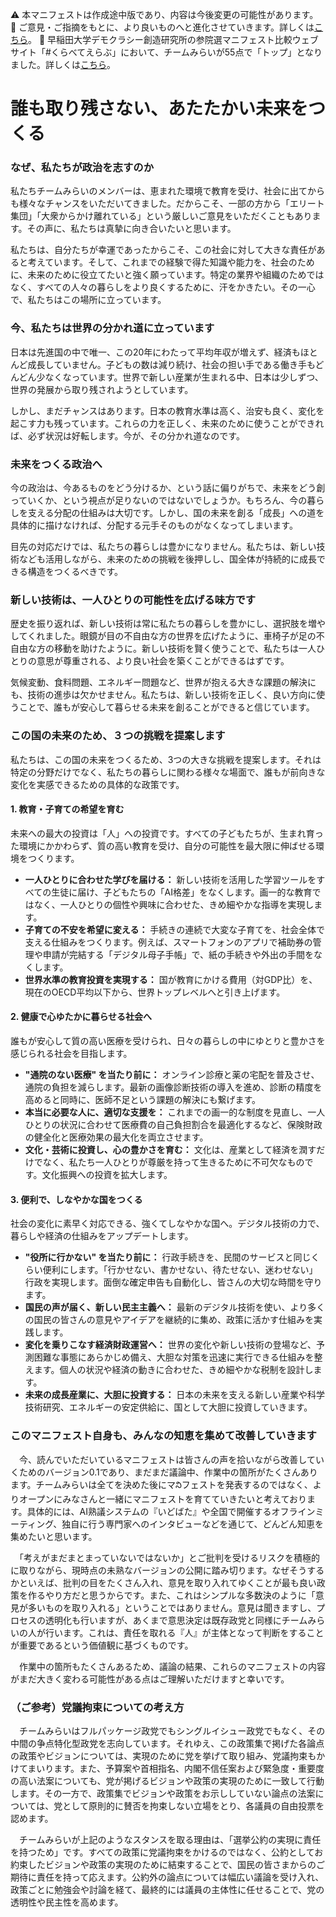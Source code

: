 ⚠️ 本マニフェストは作成途中版であり、内容は今後変更の可能性があります。
💬 ご意見・ご指摘をもとに、より良いものへと進化させていきます。詳しくは[こちら](README.md#このマニフェスト自身もみんなの知恵を集めて改善していきます)。
🎉 早稲⽥⼤学デモクラシー創造研究所の参院選マニフェスト比較ウェブサイト「#くらべてえらぶ」において、チームみらいが55点で「トップ」となりました。詳しくは[こちら](https://waseda-idi.jp/archives/3078)。

# 誰も取り残さない、あたたかい未来をつくる

### なぜ、私たちが政治を志すのか

私たちチームみらいのメンバーは、恵まれた環境で教育を受け、社会に出てからも様々なチャンスをいただいてきました。だからこそ、一部の方から「エリート集団」「大衆からかけ離れている」という厳しいご意見をいただくこともあります。その声に、私たちは真摯に向き合いたいと思います。

私たちは、自分たちが幸運であったからこそ、この社会に対して大きな責任があると考えています。そして、これまでの経験で得た知識や能力を、社会のために、未来のために役立てたいと強く願っています。特定の業界や組織のためではなく、すべての人々の暮らしをより良くするために、汗をかきたい。その一心で、私たちはこの場所に立っています。

### 今、私たちは世界の分かれ道に立っています

日本は先進国の中で唯一、この20年にわたって平均年収が増えず、経済もほとんど成長していません。子どもの数は減り続け、社会の担い手である働き手もどんどん少なくなっています。世界で新しい産業が生まれる中、日本は少しずつ、世界の発展から取り残されようとしています。

しかし、まだチャンスはあります。日本の教育水準は高く、治安も良く、変化を起こす力も残っています。これらの力を正しく、未来のために使うことができれば、必ず状況は好転します。今が、その分かれ道なのです。

### 未来をつくる政治へ

今の政治は、今あるものをどう分けるか、という話に偏りがちで、未来をどう創っていくか、という視点が足りないのではないでしょうか。もちろん、今の暮らしを支える分配の仕組みは大切です。しかし、国の未来を創る「成長」への道を具体的に描けなければ、分配する元手そのものがなくなってしまいます。

目先の対応だけでは、私たちの暮らしは豊かになりません。私たちは、新しい技術なども活用しながら、未来のための挑戦を後押しし、国全体が持続的に成長できる構造をつくるべきです。

### 新しい技術は、一人ひとりの可能性を広げる味方です

歴史を振り返れば、新しい技術は常に私たちの暮らしを豊かにし、選択肢を増やしてくれました。眼鏡が目の不自由な方の世界を広げたように、車椅子が足の不自由な方の移動を助けたように。新しい技術を賢く使うことで、私たちは一人ひとりの意思が尊重される、より良い社会を築くことができるはずです。

気候変動、食料問題、エネルギー問題など、世界が抱える大きな課題の解決にも、技術の進歩は欠かせません。私たちは、新しい技術を正しく、良い方向に使うことで、誰もが安心して暮らせる未来を創ることができると信じています。

### この国の未来のため、３つの挑戦を提案します

私たちは、この国の未来をつくるため、3つの大きな挑戦を提案します。それは特定の分野だけでなく、私たちの暮らしに関わる様々な場面で、誰もが前向きな変化を実感できるための具体的な政策です。

#### 1. 教育・子育ての希望を育む

未来への最大の投資は「人」への投資です。すべての子どもたちが、生まれ育った環境にかかわらず、質の高い教育を受け、自分の可能性を最大限に伸ばせる環境をつくります。

*   **一人ひとりに合わせた学びを届ける：** 新しい技術を活用した学習ツールをすべての生徒に届け、子どもたちの「AI格差」をなくします。画一的な教育ではなく、一人ひとりの個性や興味に合わせた、きめ細やかな指導を実現します。
*   **子育ての不安を希望に変える：** 手続きの連続で大変な子育てを、社会全体で支える仕組みをつくります。例えば、スマートフォンのアプリで補助券の管理や申請が完結する「デジタル母子手帳」で、紙の手続きや外出の手間をなくします。
*   **世界水準の教育投資を実現する：** 国が教育にかける費用（対GDP比）を、現在のOECD平均以下から、世界トップレベルへと引き上げます。

#### 2. 健康で心ゆたかに暮らせる社会へ

誰もが安心して質の高い医療を受けられ、日々の暮らしの中にゆとりと豊かさを感じられる社会を目指します。

*   **"通院のない医療" を当たり前に：** オンライン診療と薬の宅配を普及させ、通院の負担を減らします。最新の画像診断技術の導入を進め、診断の精度を高めると同時に、医師不足という課題の解決にも繋げます。
*   **本当に必要な人に、適切な支援を：** これまでの画一的な制度を見直し、一人ひとりの状況に合わせて医療費の自己負担割合を最適化するなど、保険財政の健全化と医療効果の最大化を両立させます。
*   **文化・芸術に投資し、心の豊かさを育む：** 文化は、産業として経済を潤すだけでなく、私たち一人ひとりが尊厳を持って生きるために不可欠なものです。文化振興への投資を拡大します。

#### 3. 便利で、しなやかな国をつくる

社会の変化に素早く対応できる、強くてしなやかな国へ。デジタル技術の力で、暮らしや経済の仕組みをアップデートします。

*   **"役所に行かない" を当たり前に：** 行政手続きを、民間のサービスと同じくらい便利にします。「行かせない、書かせない、待たせない、迷わせない」行政を実現します。面倒な確定申告も自動化し、皆さんの大切な時間を守ります。
*   **国民の声が届く、新しい民主主義へ：** 最新のデジタル技術を使い、より多くの国民の皆さんの意見やアイデアを継続的に集め、政策に活かす仕組みを実践します。
*   **変化を乗りこなす経済財政運営へ：** 世界の変化や新しい技術の登場など、予測困難な事態にあらかじめ備え、大胆な対策を迅速に実行できる仕組みを整えます。個人の状況や経済の動きに合わせた、きめ細やかな税制を設計します。
*   **未来の成長産業に、大胆に投資する：** 日本の未来を支える新しい産業や科学技術研究、エネルギーの安定供給に、国として大胆に投資していきます。

### このマニフェスト自身も、みんなの知恵を集めて改善していきます

　今、読んでいただいているマニフェストは皆さんの声を拾いながら改善していくためのバージョン0.1であり、まだまだ議論中、作業中の箇所がたくさんあります。チームみらいは全てを決めた後にマనిフェストを発表するのではなく、よりオープンにみなさんと一緒にマニフェストを育てていきたいと考えております。具体的には、AI熟議システムの『いどばた』や全国で開催するオフラインミーティング、独自に行う専門家へのインタビューなどを通じて、どんどん知恵を集めたいと思います。

　「考えがまだまとまっていないではないか」とご批判を受けるリスクを積極的に取りながら、現時点の未熟なバージョンの公開に踏み切ります。なぜそうするかといえば、批判の目をたくさん入れ、意見を取り入れてゆくことが最も良い政策を作るやり方だと思うからです。また、これはシンプルな多数決のように「意見が多いものを取り入れる」ということではありません。意見は聞きますし、プロセスの透明化も行いますが、あくまで意思決定は既存政党と同様にチームみらいの人が行います。これは、責任を取れる『人』が主体となって判断をすることが重要であるという価値観に基づくものです。

　作業中の箇所もたくさんあるため、議論の結果、これらのマニフェストの内容がまだ大きく変わる可能性がある点はご理解いただけますと幸いです。

### （ご参考）党議拘束についての考え方

　チームみらいはフルパッケージ政党でもシングルイシュー政党でもなく、その中間の争点特化型政党を志向しています。それゆえ、この政策集で掲げた各論点の政策やビジョンについては、実現のために党を挙げて取り組み、党議拘束もかけてまいります。また、予算案や首相指名、内閣不信任案および緊急度・重要度の高い法案についても、党が掲げるビジョンや政策の実現のために一致して行動します。その一方で、政策集でビジョンや政策をお示ししていない論点の法案については、党として原則的に賛否を拘束しない立場をとり、各議員の自由投票を認めます。

　チームみらいが上記のようなスタンスを取る理由は、「選挙公約の実現に責任を持つため」です。すべての政策に党議拘束をかけるのではなく、公約としてお約束したビジョンや政策の実現のために結束することで、国民の皆さまからのご期待に責任を持って応えます。公約外の論点については幅広い議論を受け入れ、政策ごとに勉強会や討論を経て、最終的には議員の主体性に任せることで、党の透明性や民主性を高めます。